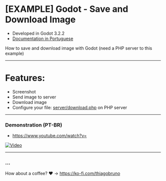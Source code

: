 # [EXAMPLE] Godot - Save and Download Image

- Developed in Godot 3.2.2
- [Documentation in Portuguese](README_PT-BR.md)

How to save and download image with Godot (need a PHP server to this example)

----------

# Features:
- Screenshot
- Send image to server
- Download image
- Configure your file: [server/download.php](server/download.php) on PHP server

----------

### Demonstration (PT-BR)
- https://www.youtube.com/watch?v=

[![Video](https://img.youtube.com/vi//0.jpg)](https://www.youtube.com/watch?v=)

----------

### ...
How about a coffee? :heart: -> https://ko-fi.com/thiagobruno

